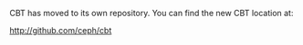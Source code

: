 CBT has moved to its own repository. You can find the new CBT location at:

http://github.com/ceph/cbt

